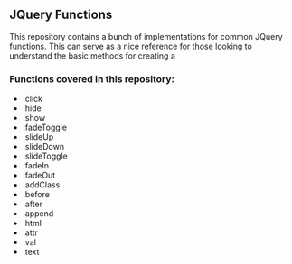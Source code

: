 ## JQuery Functions

This repository contains a bunch of implementations for common JQuery functions. This can serve as a nice reference for those looking to understand the basic methods for creating a 

### Functions covered in this repository:

- .click
- .hide
- .show
- .fadeToggle
- .slideUp
- .slideDown
- .slideToggle
- .fadeIn
- .fadeOut
- .addClass
- .before
- .after
- .append
- .html
- .attr
- .val
- .text
